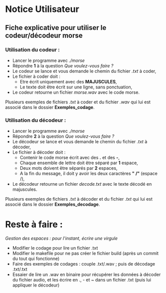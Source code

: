 # Notice Utilisateur

## Fiche explicative pour utiliser le codeur/décodeur morse

### Utilisation du codeur :

- Lancer le programme avec *./morse*
- Répondre **1** à la question *Que voulez-vous faire ?*
- Le codeur se lance et vous demande le chemin du fichier *.txt* à coder,
- Le fichier à coder doit :
  - Etre écrit uniquement avec des **MAJUSCULES**,
  - Le texte doit être écrit sur une ligne, sans ponctuation,
- Le codeur retourne un fichier *morse.wav* avec le code morse.

Plusieurs exemples de fichiers *.txt* à coder et du fichier *.wav* qui lui est associé dans le dossier **Exemples_codage**.

### Utilisation du décodeur :
- Lancer le programme avec *./morse*
- Répondre **2** à la question *Que voulez-vous faire ?*
- Le décodeur se lance et vous demande le chemin du fichier *.txt* à décoder,
- Le fichier à décoder doit :
  - Contenir le code morse écrit avec des **.** et des **-**,
  - Chaque ensemble de lettre doit être séparé par **1** espace,
  - Deux mots doivent être séparés par **2** espaces,
  - A la fin du message, il doit y avoir les deux caractères **" /"** (espace /),
- Le décodeur retourne un fichier *decode.txt* avec le texte décodé en majuscules.
  
Plusieurs exemples de fichiers *.txt* à décoder et du fichier *.txt* qui lui est associé dans le dossier **Exemples_decodage**.



# Reste à faire :
*Gestion des espaces : pour l'instant, écrire une virgule*
- Modifier le codage pour lire un fichier .txt
- Modifier le makefile pour ne pas créer le fichier build (après un commit du tout qui fonctionne)
- Faire des exemples de codages : couple .txt/.wav ; puis de décodage .txt/.txt
- Essaier de lire un .wav en binaire pour récupérer les données à décoder du fichier audio, et les écrire en ., - et ~ dans un fichier .txt (puis lui appliquer le décodeur)
